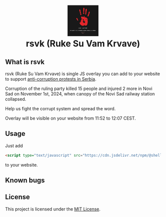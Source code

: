 <h1 align="center">
    <a href="https://github.com/shellmonk/rsvk">
    <img src="./.github/assets/banner.jpg" width="100" height="100">
    </a>
    <br />
    rsvk (Ruke Su Vam Krvave)
</h1>

## What is rsvk

rsvk (Ruke Su Vam Krvave) is single JS overlay you can add to your website to support [anti-corruption protests in Serbia](https://en.wikipedia.org/wiki/2024%E2%80%932025_Serbian_anti-corruption_protests).

Corruption of the ruling party killed 15 people and injured 2 more in Novi Sad on November 1st, 2024, when canopy of the Novi Sad railway station collapsed.

Help us fight the corrupt system and spread the word.

Overlay will be visible on your website from 11:52 to 12:07 CEST.

## Usage

Just add

```html
<script type="text/javascript" src="https://cdn.jsdelivr.net/npm/@shellmonk/rsvk/dist/rsvk.min.js"></script>
```

to your website.

## Known bugs

## License

This project is licensed under the [MIT License](http://opensource.org/licenses/MIT).